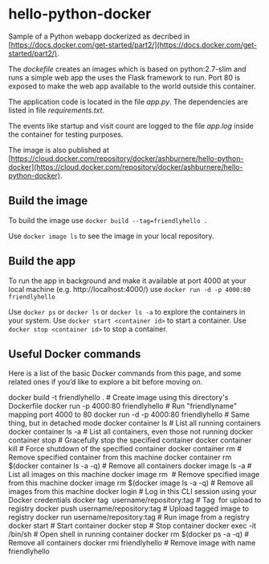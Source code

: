 
# hello-python-docker

Sample of a Python webapp dockerized as decribed in [https://docs.docker.com/get-started/part2/](https://docs.docker.com/get-started/part2/).

The *dockefile* creates an images which is based on python:2.7-slim and runs a simple web app the uses the Flask framework to run. Port 80 is exposed to make the web app available to the world outside this container.

The application code is located in the file *app.py*. The dependencies are listed in file *requirements.txt*.

The events like startup and visit count are logged to the file *app.log* inside the container for testing purposes. 

The image is also published at [https://cloud.docker.com/repository/docker/ashburnere/hello-python-docker](https://cloud.docker.com/repository/docker/ashburnere/hello-python-docker).


## Build the image

To build the image use
`docker build --tag=friendlyhello .`

Use `docker image ls` to see the image in your local repository.

## Build the app
To run the app in background and make it available at port 4000 at your local machine (e.g. http://localhost:4000/) use
`docker run -d -p 4000:80 friendlyhello`

Use `docker ps` or `docker ls` or `docker ls -a` to explore the containers in your system.
Use `docker start <container id>` to start a container.
Use `docker stop <container id>` to stop a container.

## Useful Docker commands
Here is a list of the basic Docker commands from this page, and some related ones if you’d like to explore a bit before moving on.

docker build -t friendlyhello .  # Create image using this directory's Dockerfile
docker run -p 4000:80 friendlyhello  # Run "friendlyname" mapping port 4000 to 80
docker run -d -p 4000:80 friendlyhello         # Same thing, but in detached mode
docker container ls                                # List all running containers
docker container ls -a             # List all containers, even those not running
docker container stop <hash>           # Gracefully stop the specified container
docker container kill <hash>         # Force shutdown of the specified container
docker container rm <hash>        # Remove specified container from this machine
docker container rm $(docker container ls -a -q)         # Remove all containers
docker image ls -a                             # List all images on this machine
docker image rm <image id>            # Remove specified image from this machine
docker image rm $(docker image ls -a -q)   # Remove all images from this machine
docker login             # Log in this CLI session using your Docker credentials
docker tag <image> username/repository:tag  # Tag <image> for upload to registry
docker push username/repository:tag            # Upload tagged image to registry
docker run username/repository:tag                   # Run image from a registry
docker start <container id> 	# Start container
docker stop <container id> 	# Stop container
docker exec -it <container id> /bin/sh	# Open shell in running container
docker rm $(docker ps -a -q)	# Remove all containers
docker rmi friendlyhello	# Remove image with name friendlyhello





